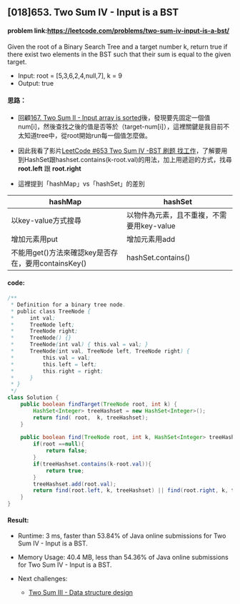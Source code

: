 ## [018]653. Two Sum IV - Input is a BST

#### problem link:https://leetcode.com/problems/two-sum-iv-input-is-a-bst/

Given the root of a Binary Search Tree and a target number k, return true if there exist two elements in the BST such that their sum is equal to the given target.


- Input: root = [5,3,6,2,4,null,7], k = 9
- Output: true

#### 思路：
- 回顧[167. Two Sum II - Input array is sorted](https://github.com/YenKang/Leetcode/blob/master/%5B011%5D167.%20Two%20Sum%20II%20-%20Input%20array%20is%20sorted.md)後，發現要先固定一個值num[i]，然後查找之後的值是否等於（target-num[i]），這裡關鍵是我目前不太知道tree中，從root開始run每一個值怎麼做。

- 因此我看了影片[LeetCode #653 Two Sum IV -BST 刷题 找工作](https://www.youtube.com/watch?v=VQ9cHn_xMms&ab_channel=LeetCode101)，了解要用到HashSet跟hashset.contains(k-root.val)的用法，加上用遞迴的方式，找尋**root.left** 跟 **root.right**

- 這裡提到「hashMap」vs「hashSet」的差別

hashMap  | hashSet 
---|---
以key-value方式搜尋 | 以物件為元素，且不重複，不需要用key-value
增加元素用put| 增加元素用add
不能用get()方法來確認key是否存在，要用containsKey() |hashSet.contains()


#### code:

```java
/**
 * Definition for a binary tree node.
 * public class TreeNode {
 *     int val;
 *     TreeNode left;
 *     TreeNode right;
 *     TreeNode() {}
 *     TreeNode(int val) { this.val = val; }
 *     TreeNode(int val, TreeNode left, TreeNode right) {
 *         this.val = val;
 *         this.left = left;
 *         this.right = right;
 *     }
 * }
 */
class Solution {
    public boolean findTarget(TreeNode root, int k) {
        HashSet<Integer> treeHashset = new HashSet<Integer>();
        return find( root,  k, treeHashset);
    }
    
    public boolean find(TreeNode root, int k, HashSet<Integer> treeHashset){
        if(root ==null){
            return false;
        }
        if(treeHashset.contains(k-root.val)){
            return true;
        }
        treeHashset.add(root.val);
        return find(root.left, k, treeHashset) || find(root.right, k, treeHashset);
    }
}
```

#### Result:
- Runtime: 3 ms, faster than 53.84% of Java online submissions for Two Sum IV - Input is a BST.
- Memory Usage: 40.4 MB, less than 54.36% of Java online submissions for Two Sum IV - Input is a BST.

- Next challenges:
    - [Two Sum III - Data structure design](https://leetcode.com/problems/two-sum-iii-data-structure-design/)
 